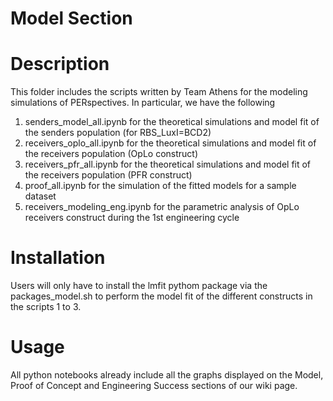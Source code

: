 # Model Section


# Description
This folder includes the scripts written by Team Athens for the modeling simulations of PERspectives. In particular, we have the following

1. senders_model_all.ipynb for the theoretical simulations and model fit of the senders population (for RBS_LuxI=BCD2)
2. receivers_oplo_all.ipynb for the theoretical simulations and model fit of the receivers population (OpLo construct)
3. receivers_pfr_all.ipynb for the theoretical simulations and model fit of the receivers population (PFR construct)
4. proof_all.ipynb for the simulation of the fitted models for a sample dataset 
5. receivers_modeling_eng.ipynb for the parametric analysis of OpLo receivers construct during the 1st engineering cycle 

# Installation 
Users will only have to install the lmfit pythom package via the packages_model.sh to perform the model fit of the different constructs in the scripts 1 to 3.

# Usage
All python notebooks already include all the graphs displayed on the Model, Proof of Concept and Engineering Success sections of our wiki page.




